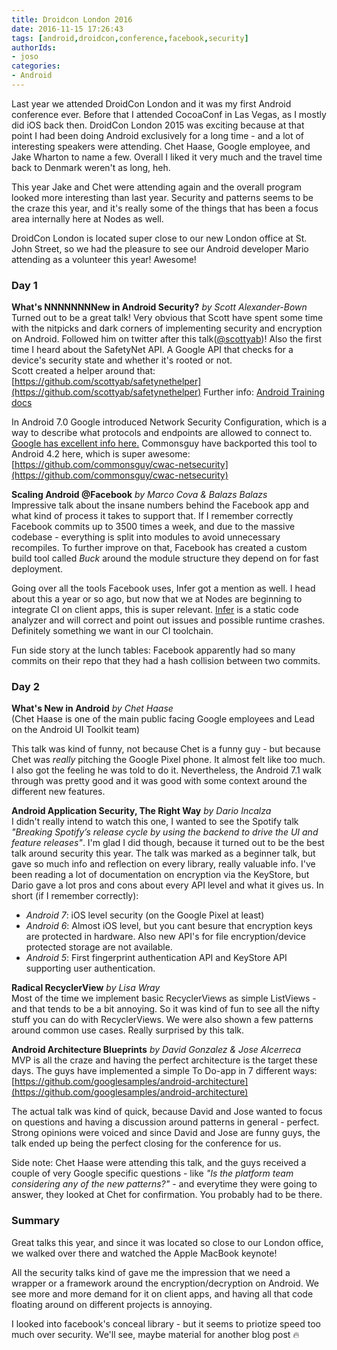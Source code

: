 ```yaml
---
title: Droidcon London 2016
date: 2016-11-15 17:26:43
tags: [android,droidcon,conference,facebook,security]
authorIds: 
- joso
categories:
- Android
---
```


Last year we attended DroidCon London and it was my first Android conference ever. Before that I attended CocoaConf in Las Vegas, as I mostly did iOS back then. DroidCon London 2015 was exciting because at that point I had been doing Android exclusively for a long time - and a lot of interesting speakers were attending. Chet Haase, Google employee, and Jake Wharton to name a few. Overall I liked it very much and the travel time back to Denmark weren't as long, heh.

This year Jake and Chet were attending again and the overall program looked more interesting than last year. Security and patterns seems to be the craze this year, and it's really some of the things that has been a focus area internally here at Nodes as well.
 
DroidCon London is located super close to our new London office at St. John Street, so we had the pleasure to see our Android developer Mario attending as a volunteer this year! Awesome!


### Day 1

__What's NNNNNNNNew in Android Security?__ _by Scott Alexander-Bown_  
Turned out to be a great talk! Very obvious that Scott have spent some time with the nitpicks and dark corners of implementing security and encryption on Android. Followed him on twitter after this talk([@scottyab](https://twitter.com/scottyab))!  Also the first time I heard about the SafetyNet API. A Google API that checks for a device's security state and whether it's rooted or not.  
Scott created a helper around that: [https://github.com/scottyab/safetynethelper](https://github.com/scottyab/safetynethelper)
Further info: [Android Training docs](https://developer.android.com/training/safetynet/index.html)

In Android 7.0 Google introduced Network Security Configuration, which is a way to describe what protocols and endpoints are allowed to connect to. [Google has excellent info here.](https://developer.android.com/training/articles/security-config.html) Commonsguy have backported this tool to Android 4.2 here, which is super awesome:
[https://github.com/commonsguy/cwac-netsecurity](https://github.com/commonsguy/cwac-netsecurity)

__Scaling Android @Facebook__ _by Marco Cova & Balazs Balazs_  
Impressive talk about the insane numbers behind the Facebook app and what kind of process it takes to support that. If I remember correctly Facebook commits up to 3500 times a week, and due to the massive codebase - everything is split into modules to avoid unnecessary recompiles. To further improve on that, Facebook has created a custom build tool called _Buck_ around the module structure they depend on for fast deployment.

Going over all the tools Facebook uses, Infer got a mention as well. I head about this a year or so ago, but now that we at Nodes are beginning to integrate CI on client apps, this is super relevant. [Infer](http://fbinfer.com/) is a static code analyzer and will correct and point out issues and possible runtime crashes. Definitely something we want in our CI toolchain.

Fun side story at the lunch tables: Facebook apparently had so many commits on their repo that they had a hash collision between two commits.


### Day 2

__What's New in Android__ _by Chet Haase_  
(Chet Haase is one of the main public facing Google employees and Lead on the Android UI Toolkit team)

This talk was kind of funny, not because Chet is a funny guy - but because Chet was _really_ pitching the Google Pixel phone. It almost felt like too much. I also got the feeling he was told to do it. Nevertheless, the Android 7.1 walk through was pretty good and it was good with some context around the different new features.


__Android Application Security, The Right Way__ _by Dario Incalza_  
I didn't really intend to watch this one, I wanted to see the Spotify talk _"Breaking Spotify’s release cycle by using the backend to drive the UI and feature releases"_. I'm glad I did though, because it turned out to be the best talk around security this year. The talk was marked as a beginner talk, but gave so much info and reflection on every library, really valuable info.
I've been reading a lot of documentation on encryption via the KeyStore, but Dario gave a lot pros and cons about every API level and what it gives us. In short (if I remember correctly):
* *Android 7*: iOS level security (on the Google Pixel at least)
* *Android 6*: Almost iOS level, but you cant besure that encryption keys are protected in hardware. Also new API's for file encryption/device protected storage are not available.
* *Android 5*: First fingerprint authentication API and KeyStore API supporting user authentication.

__Radical RecyclerView__ _by Lisa Wray_  
Most of the time we implement basic RecyclerViews as simple ListViews - and that tends to be a bit annoying. So it was kind of fun to see all the nifty stuff you can do with RecyclerViews. We were also shown a few patterns around common use cases. Really surprised by this talk.

__Android Architecture Blueprints__ _by David Gonzalez & Jose Alcerreca_  
MVP is all the craze and having the perfect architecture is the target these days. The guys have implemented a simple To Do-app in 7 different ways: [https://github.com/googlesamples/android-architecture](https://github.com/googlesamples/android-architecture)

The actual talk was kind of quick, because David and Jose wanted to focus on questions and having a discussion around patterns in general - perfect. Strong opinions were voiced and since David and Jose are funny guys, the talk ended up being the perfect closing for the conference for us.

Side note: Chet Haase were attending this talk, and the guys received a couple of very Google specific questions - like _"Is the platform team considering any of the new patterns?"_ - and everytime they were going to answer, they looked at Chet for confirmation. You probably had to be there.

### Summary

Great talks this year, and since it was located so close to our London office, we walked over there and watched the Apple MacBook keynote!

All the security talks kind of gave me the impression that we need a wrapper or a framework around the encryption/decryption on Android. We see more and more demand for it on client apps, and having all that code floating around on different projects is annoying.

I looked into facebook's conceal library - but it seems to priotize speed too much over security. We'll see, maybe material for another blog post 🔥